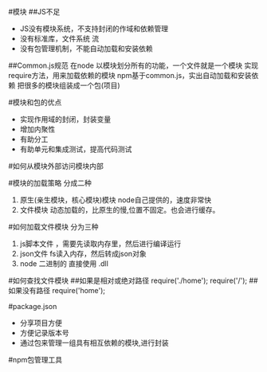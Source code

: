 #模块
##JS不足
- JS没有模块系统，不支持封闭的作域和依赖管理
- 没有标准库，文件系统 流
- 没有包管理机制，不能自动加载和安装依赖

##Common.js规范
在node
以模块划分所有的功能，一个文件就是一个模块
实现require方法，用来加载依赖的模块
npm基于common.js，实出自动加载和安装依赖
把很多的模块组装成一个包(项目)

#模块和包的优点
- 实现作用域的封闭，封装变量
- 增加内聚性
- 有助分工
- 有助单元和集成测试，提高代码测试

#如何从模块外部访问模块内部

#模块的加载策略
分成二种
1. 原生(亲生模块，核心模块)模块 node自己提供的，速度非常快 
2. 文件模块 动态加载的，比原生的慢,位置不固定。也会进行缓存。

#如何加载文件模块
分为三种
1. js脚本文件 ，需要先读取内存里，然后进行编译运行
2. json文件 fs读入内存，然后转成json对象
3.  node 二进制的 直接使用 .dll

#如何查找文件模块
##如果是相对或绝对路径 
require('./home');
require('/');
##如果没有路径 
require('home');

#package.json
- 分享项目方便
- 方便记录版本号
- 通过包来管理一组具有相互依赖的模块,进行封装

#npm包管理工具

